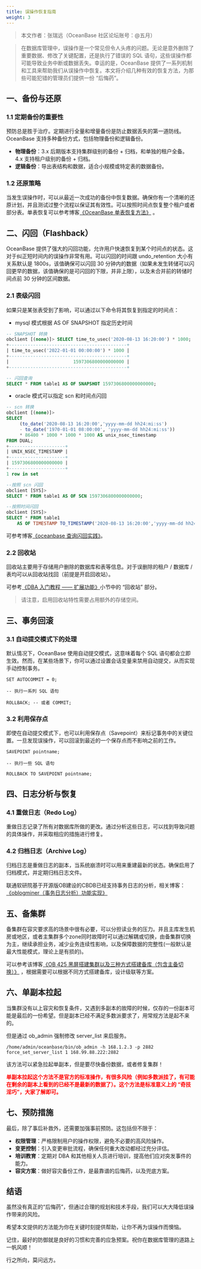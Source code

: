 ```yaml
---
title: 误操作恢复指南
weight: 3
---
```

> 本文作者：张瑞远（OceanBase 社区论坛账号：@五月）

> 在数据库管理中，误操作是一个常见但令人头疼的问题。无论是意外删除了重要数据、修改了关键配置，还是执行了错误的 SQL 语句，这些误操作都可能导致业务中断或数据丢失。幸运的是，OceanBase 提供了一系列机制和工具来帮助我们从误操作中恢复。本文将介绍几种有效的恢复方法，为那些可能犯错的管理员们提供一份 “后悔药”。
>

## 一、备份与还原
### 1.1 定期备份的重要性
预防总是胜于治疗。定期进行全量和增量备份是防止数据丢失的第一道防线。OceanBase 支持多种备份方式，包括物理备份和逻辑备份。

+ **物理备份**：3.x 后期版本支持集群级别的备份 + 归档，和单独的租户全备。4.x 支持租户级别的备份 + 归档。
+ **逻辑备份**：导出表结构和数据，适合小规模或特定表的数据备份。

### 1.2 还原策略
当发生误操作时，可以从最近一次成功的备份中恢复数据。确保你有一个清晰的还原计划，并且测试过整个流程以保证其有效性。可以按照时间点恢复整个租户或者部分表。单表恢复可以参考博客[《OceanBase 单表恢复方法》](https://open.oceanbase.com/blog/15153369105) 。

## 二、闪回（Flashback）
OceanBase 提供了强大的闪回功能，允许用户快速恢复到某个时间点的状态。这对于纠正短时间内的误操作非常有用。可以闪回的时间跟 undo_retention 大小有关系默认是 1800s，该值确保可以闪回 30 分钟内的数据（如果未发生转储可以闪回更早的数据，该值确保的是可闪回的下限，并非上限），以及未合并前的转储时间点前 30 分钟的区间数据。

### 2.1 表级闪回
如果只是某张表受到了影响，可以通过以下命令将其恢复到指定的时间点：

+ mysql 模式根据 AS OF SNAPSHOT 指定历史时间

```SQL
-- SNAPSHOT 转换
obclient [(none)]> SELECT time_to_usec('2020-08-13 16:20:00') * 1000;
+--------------------------------------------+
| time_to_usec('2022-01-01 00:00:00') * 1000 |
+--------------------------------------------+
|                        1597306800000000000 |
+--------------------------------------------+

-- 闪回查询
SELECT * FROM table1 AS OF SNAPSHOT 1597306800000000000;
```

+ oracle 模式可以指定 scn 和时间点闪回

```SQL
-- scn 转换
obclient [(none)]> 
SELECT
     (to_date('2020-08-13 16:20:00','yyyy-mm-dd hh24:mi:ss')
     - to_date('1970-01-01 08:00:00', 'yyyy-mm-dd hh24:mi:ss'))
     * 86400 * 1000 * 1000 * 1000 AS unix_nsec_timestamp
FROM DUAL;
+---------------------+
| UNIX_NSEC_TIMESTAMP |
+---------------------+
| 1597306800000000000 |
+---------------------+
1 row in set

--按照 scn 闪回
obclient [SYS]> 
SELECT * FROM table1 AS OF SCN 1597306800000000000;

--按照时间闪回
obclient [SYS]> 
SELECT * FROM table1
    AS OF TIMESTAMP TO_TIMESTAMP('2020-08-13 16:20:00','yyyy-mm-dd hh24:mi:ss');
```

可参考博客[《oceanbase 查询闪回实践》](https://open.oceanbase.com/blog/14909944160)。

### 2.2 回收站
回收站主要用于存储用户删除的数据库和表等信息。对于误删除的租户 / 数据库 / 表均可以从回收站找回（前提是开启回收站）。

可参考[《DBA 入门教程 —— 扩展功能》](https://www.oceanbase.com/docs/community-tutorials-cn-1000000001390115#6-title-%E5%9B%9E%E6%94%B6%E7%AB%99%EF%BC%88recyclebin%EF%BC%89)小节中的 “回收站” 部分。

> 请注意，启用回收站特性需要占用额外的存储空间。
>

## 三、事务回滚
### 3.1 自动提交模式下的处理
默认情况下，OceanBase 使用自动提交模式，这意味着每个 SQL 语句都会立即生效。然而，在某些场景下，你可以通过设置会话变量来禁用自动提交，从而实现手动控制事务。

```plain
SET AUTOCOMMIT = 0;

-- 执行一系列 SQL 语句

ROLLBACK; -- 或者 COMMIT;
```

### 3.2 利用保存点
即使在自动提交模式下，也可以利用保存点（Savepoint）来标记事务中的关键位置。一旦发现误操作，可以回滚到最近的一个保存点而不影响之前的工作。

```plain
SAVEPOINT pointname;

-- 执行一些 SQL 语句

ROLLBACK TO SAVEPOINT pointname;
```

## 四、日志分析与恢复
### 4.1 重做日志（Redo Log）
重做日志记录了所有对数据库所做的更改。通过分析这些日志，可以找到导致问题的具体操作，并采取相应的措施进行修复。

### 4.2 归档日志（Archive Log）
归档日志是重做日志的副本，当系统崩溃时可以用来重建最新的状态。确保启用了归档模式，并定期归档日志文件。

联通软研院基于开源版OB建设的CBDB已经支持事务日志的分析，相关博客： [《oblogminer（事务日志分析）功能实现》](https://open.oceanbase.com/blog/12215815936?_gl=1*lcswrl*_ga*MjA4NzUwNzIzMy4xNjYxOTI3NjYz*_ga_T35KTM57DZ*MTczNjMxODY4Ni42MjcuMS4xNzM2MzIwMDk2LjYuMC4w)

## 五、备集群
备集群在容灾要求高的场景中很有必要，可以分担读业务的压力。并且主库发生机房或地区，或者主集群多个zone同时故障时可以通过解耦或切换，由备集群切换为主，继续承担业务，减少业务连续性影响，以及保障数据的完整性(一般默认是最大性能模式，理论上是有损的)。

可以参考该博客[《OB 425 黑屏搭建集群以及三种方式搭建备库（包含主备切换）》](https://open.oceanbase.com/blog/15644177220?_gl=1*2z5h4q*_ga*MjA4NzUwNzIzMy4xNjYxOTI3NjYz*_ga_T35KTM57DZ*MTczNjMxODY4Ni42MjcuMS4xNzM2MzIwNTYyLjYwLjAuMA..) ，根据需要可以根据不同方式搭建备库，设计级联等方案。

## 六、单副本拉起
当集群没有以上容灾和恢复条件，又遇到多副本的故障的时候，仅存的一份副本可能是最后的一份希望。但是副本已经不满足多数派要求了，用常规方法是起不来的。

但是通过 ob_admin 强制修改 server_list 来启服务。

```plain
/home/admin/oceanbase/bin/ob_admin -h 168.1.2.3 -p 2882 force_set_server_list 1 168.99.88.222:2882
```

该方法可以紧急拉起单副本，但是要尽快备份数据，或者修复集群！



**<font color="red">单副本拉起这个方法不是官方的标准操作，有很多风险（例如多数派挂了，有可能在剩余的副本上看到的已经不是最新的数据了）。这个方法是标准意义上的 “奇技淫巧”，大家了解即可。</font>**



## 七、预防措施
最后，除了事后补救外，还需要加强事前预防。这包括但不限于：

+ **权限管理**：严格限制用户的操作权限，避免不必要的高风险操作。
+ **变更控制**：引入变更审批流程，确保任何重大改动都经过充分评估。
+ **培训教育**：定期对 DBA 和其他相关人员进行培训，提高他们应对突发事件的能力。
+ **容灾方案**：做好容灾备份工作，是最靠谱的后悔药，以及兜底方案。

## 结语
虽然没有真正的“后悔药”，但通过合理的规划和技术手段，我们可以大大降低误操作带来的风险。

希望本文提供的方法能为你在关键时刻提供帮助，让你不再为误操作而懊恼。

记住，最好的防御就是良好的习惯和完善的应急预案。祝你在数据库管理的道路上一帆风顺！


行之所向，莫问远方。